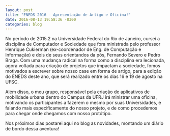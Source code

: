 ```yaml
---
layout: post
title: "ENEDS 2016 - Apresentação de Artigo e Oficina!"
date: 2016-08-13 19:58:36 -0300
categories: blog
---
```

No período de 2015.2 na Universidade Federal do Rio de Janeiro, cursei a disciplina de Computador e Sociedade que fora ministrada pelo professor Henrique Cukierman (ex-coordenador de Eng. de Computação e Informação) e dois de seus orientandos da pós, Fernando Severo e Pedro Braga. Com uma mudança radical na forma como a disciplina era lecionada, agora voltada para criação de projetos que impactam a sociedade, fomos motivados a escrever sobre nosso case em forma de artigo, para a edição do ENEDS deste ano, que será realizado entre os dias 16 e 19 de agosto na UFSC.

Além disso, o meu grupo, responsável pela criação de aplicativos de mobilidade urbana dentro do Campus da UFRJ irá ministrar uma oficina, motivando os participantes a fazerem o mesmo por suas Universidades, e falando mais especificamente do nosso projeto, e de como procedemos para chegar onde chegamos com nosso protótipo.

Nos próximos dias postarei aqui no blog as novidades, montando um diário de bordo dessa aventura!